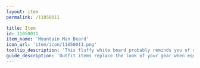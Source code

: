 ```yaml
---
layout: item
permalink: /11050011

title: Item
id: 11050011
item_name: 'Mountain Man Beard'
icon_url: 'item/icon/11050011.png'
tooltip_description: 'This fluffy white beard probably reminds you of someone.'
guide_description: 'Outfit items replace the look of your gear when equipped.'
---
```

